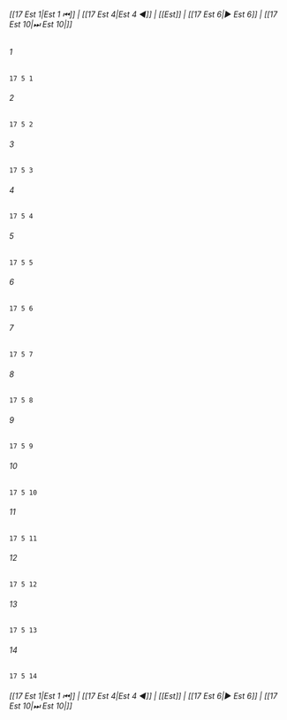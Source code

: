
###### [[17 Est 1|Est 1 ⏮]] | [[17 Est 4|Est 4 ◀]] | [[Est]] | [[17 Est 6|▶ Est 6]] | [[17 Est 10|⏭ Est 10|]]

###### 1
``` verse
17 5 1 
```
###### 2
``` verse
17 5 2 
```
###### 3
``` verse
17 5 3 
```
###### 4
``` verse
17 5 4 
```
###### 5
``` verse
17 5 5 
```
###### 6
``` verse
17 5 6 
```
###### 7
``` verse
17 5 7 
```
###### 8
``` verse
17 5 8 
```
###### 9
``` verse
17 5 9 
```
###### 10
``` verse
17 5 10 
```
###### 11
``` verse
17 5 11 
```
###### 12
``` verse
17 5 12 
```
###### 13
``` verse
17 5 13 
```
###### 14
``` verse
17 5 14 
```

###### [[17 Est 1|Est 1 ⏮]] | [[17 Est 4|Est 4 ◀]] | [[Est]] | [[17 Est 6|▶ Est 6]] | [[17 Est 10|⏭ Est 10|]]

